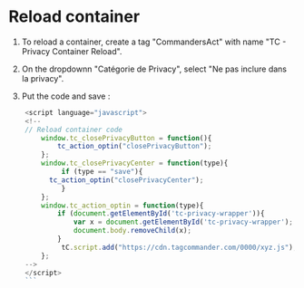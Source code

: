 # Reload container

1) To reload a container, create a tag "CommandersAct" with name "TC - Privacy Container Reload".

2) On the dropdownn "Catégorie de Privacy", select "Ne pas inclure dans la privacy".

3) Put the code and save :

```js
    <script language="javascript">
    <!--
    // Reload container code
        window.tc_closePrivacyButton = function(){
            tc_action_optin("closePrivacyButton");
        };
        window.tc_closePrivacyCenter = function(type){
             if (type == "save"){
          tc_action_optin("closePrivacyCenter");           
             }
        };
        window.tc_action_optin = function(type){
            if (document.getElementById('tc-privacy-wrapper')){
                var x = document.getElementById('tc-privacy-wrapper');
                document.body.removeChild(x);
            } 
             tC.script.add("https://cdn.tagcommander.com/0000/xyz.js");
        };
    -->
    </script>
    ```
